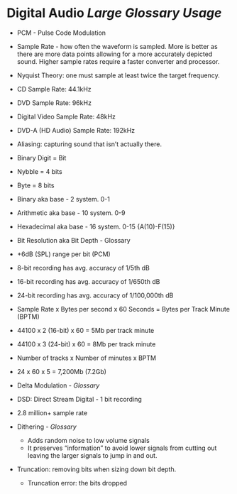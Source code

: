 # Digital Audio *Large Glossary Usage*

- PCM - Pulse Code Modulation
- Sample Rate - how often the waveform is sampled. More is better as there are more data points allowing for a more accurately depicted sound. Higher sample rates require a faster converter and processor.
- Nyquist Theory: one must sample at least twice the target frequency.
- CD Sample Rate: 44.1kHz
- DVD Sample Rate: 96kHz
- Digital Video Sample Rate: 48kHz
- DVD-A (HD Audio) Sample Rate: 192kHz
- Aliasing: capturing sound that isn’t actually there.


- Binary Digit = Bit
- Nybble = 4 bits
- Byte = 8 bits
- Binary aka base - 2 system. 0-1
- Arithmetic aka base - 10 system. 0-9
- Hexadecimal aka base - 16 system. 0-15 {A(10)-F(15)}
- Bit Resolution aka Bit Depth - Glossary
- +6dB (SPL) range per bit (PCM)
- 8-bit recording has avg. accuracy of 1/5th dB
- 16-bit recording has avg. accuracy of 1/650th dB
- 24-bit recording has avg. accuracy of 1/100,000th dB


- Sample Rate x Bytes per second x 60 Seconds = Bytes per Track Minute (BPTM)
- 44100 x 2 (16-bit) x 60 = 5Mb per track minute
- 44100 x 3 (24-bit) x 60 = 8Mb per track minute


- Number of tracks x Number of minutes x BPTM
- 24 x 60 x 5 = 7,200Mb (7.2Gb)


- Delta Modulation - *Glossary*
- DSD: Direct Stream Digital - 1 bit recording
- 2.8 million+ sample rate


- Dithering - *Glossary*
	- Adds random noise to low volume signals
	- It preserves “information” to avoid lower signals from cutting out leaving the larger signals to jump in and out.


- Truncation: removing bits when sizing down bit depth.
	- Truncation error: the bits dropped